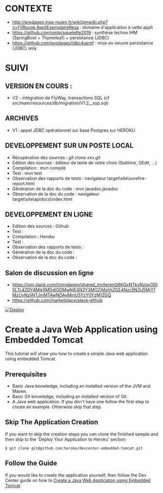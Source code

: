 # CONTEXTE
 - http://prodageo.insa-rouen.fr/wiki/pmwiki.php?n=FilRouge.AppliExemplaireResa : domaine d'application à cette appli
 - https://github.com/umlp/squelette2019 : synthèse techno IHM (SpringBoot + Thymeleaf) + persistance (JDBC)
 - https://github.com/prodageo/jdbc4uemf : mise en oeuvre persistance (JDBC) only

# SUIVI
## VERSION EN COURS : 
 - V2 - intégration de FlyWay, transactions SQL (cf src/main/resources/db/migration/V1.2__ssp.sql)

## ARCHIVES
 - V1 : appel JDBC opérationnel sur base Postgres sur HEROKU

## DEVELOPPEMENT SUR UN POSTE  LOCAL
 - Récupération des sources : git clone xxx.git
 - Edition des sources : éditeur de texte de votre choix (Sublime, GEdit, ...)
 - Compilation : mvn compile
 - Test : mvn test
 - Observation des rapports de tests : navigateur target\site\surefire-report.html
 - Génération de la doc du code : mvn javadoc:javadoc
 - Observation de la doc du code : navigateur target\site\apidocs\index.html
 
## DEVELOPPEMENT EN LIGNE
 - Edition des sources : Github
 - Test :
 - Compilation : Heroku
 - Test : 
 - Observation des rapports de tests : 
 - Génération de la doc du code : 
 - Observation de la doc du code : 

## Salon de discussion en ligne
 - https://join.slack.com/t/prodageo/shared_invite/enQtNjQxNTkyNzgxODI5LTc4ZDY4Mjk5MDdlODMwNjE4N2Y3MGZjMzhhZGE4Nzc5N2U5MjY1MzUyNzljNTJmMTAwNDAyMmU5YzY0YzM1ZGQ
 - https://github.com/marketplace/slack-github


[![Deploy](https://www.herokucdn.com/deploy/button.svg)](https://heroku.com/deploy)
# Create a Java Web Application using Embedded Tomcat

This tutorial will show you how to create a simple Java web application using embedded Tomcat.

## Prerequisites

* Basic Java knowledge, including an installed version of the JVM and Maven.
* Basic Git knowledge, including an installed version of Git.
* A Java web application. If you don't have one follow the first step to create an example. Otherwise skip that step.

## Skip The Application Creation

If you want to skip the creation steps you can clone the finished sample and then skip to the 'Deploy Your Application to Heroku' section:

```
$ git clone git@github.com:heroku/devcenter-embedded-tomcat.git
```

## Follow the Guide

If you would like to create the application yourself, then follow the Dev Center guide on how to [Create a Java Web Application using Embedded Tomcat](https://devcenter.heroku.com/articles/create-a-java-web-application-using-embedded-tomcat).

# 

